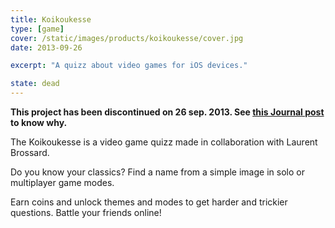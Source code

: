 ```yaml
---
title: Koikoukesse
type: [game]
cover: /static/images/products/koikoukesse/cover.jpg
date: 2013-09-26

excerpt: "A quizz about video games for iOS devices."

state: dead
---
```


**This project has been discontinued on 26 sep. 2013. See [this Journal post](/2013/09/breaking-news) to know why.**

The Koikoukesse is a video game quizz made in collaboration with Laurent Brossard.

Do you know your classics? Find a name from a simple image in solo or multiplayer game modes.

Earn coins and unlock themes and modes to get harder and trickier questions. Battle your friends online!
